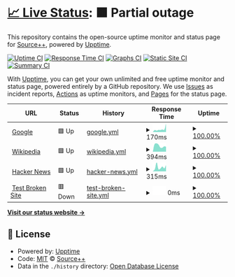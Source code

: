 # [📈 Live Status](https://demo.upptime.js.org): <!--live status--> **🟧 Partial outage**

This repository contains the open-source uptime monitor and status page for [Source++](https://sourceplus.plus), powered by [Upptime](https://github.com/upptime/upptime).

[![Uptime CI](https://github.com/sourceplusplus/upptime/workflows/Uptime%20CI/badge.svg)](https://github.com/sourceplusplus/upptime/actions?query=workflow%3A%22Uptime+CI%22)
[![Response Time CI](https://github.com/sourceplusplus/upptime/workflows/Response%20Time%20CI/badge.svg)](https://github.com/sourceplusplus/upptime/actions?query=workflow%3A%22Response+Time+CI%22)
[![Graphs CI](https://github.com/sourceplusplus/upptime/workflows/Graphs%20CI/badge.svg)](https://github.com/sourceplusplus/upptime/actions?query=workflow%3A%22Graphs+CI%22)
[![Static Site CI](https://github.com/sourceplusplus/upptime/workflows/Static%20Site%20CI/badge.svg)](https://github.com/sourceplusplus/upptime/actions?query=workflow%3A%22Static+Site+CI%22)
[![Summary CI](https://github.com/sourceplusplus/upptime/workflows/Summary%20CI/badge.svg)](https://github.com/sourceplusplus/upptime/actions?query=workflow%3A%22Summary+CI%22)

With [Upptime](https://upptime.js.org), you can get your own unlimited and free uptime monitor and status page, powered entirely by a GitHub repository. We use [Issues](https://github.com/sourceplusplus/upptime/issues) as incident reports, [Actions](https://github.com/sourceplusplus/upptime/actions) as uptime monitors, and [Pages](https://demo.upptime.js.org) for the status page.

<!--start: status pages-->
<!-- This summary is generated by Upptime (https://github.com/upptime/upptime) -->
<!-- Do not edit this manually, your changes will be overwritten -->
<!-- prettier-ignore -->
| URL | Status | History | Response Time | Uptime |
| --- | ------ | ------- | ------------- | ------ |
| <img alt="" src="https://favicons.githubusercontent.com/www.google.com" height="13"> [Google](https://www.google.com) | 🟩 Up | [google.yml](https://github.com/sourceplusplus/uptime/commits/HEAD/history/google.yml) | <details><summary><img alt="Response time graph" src="./graphs/google/response-time-week.png" height="20"> 170ms</summary><br><a href="https://uptime.sourceplus.plus/history/google"><img alt="Response time 170" src="https://img.shields.io/endpoint?url=https%3A%2F%2Fraw.githubusercontent.com%2Fsourceplusplus%2Fuptime%2FHEAD%2Fapi%2Fgoogle%2Fresponse-time.json"></a><br><a href="https://uptime.sourceplus.plus/history/google"><img alt="24-hour response time 170" src="https://img.shields.io/endpoint?url=https%3A%2F%2Fraw.githubusercontent.com%2Fsourceplusplus%2Fuptime%2FHEAD%2Fapi%2Fgoogle%2Fresponse-time-day.json"></a><br><a href="https://uptime.sourceplus.plus/history/google"><img alt="7-day response time 170" src="https://img.shields.io/endpoint?url=https%3A%2F%2Fraw.githubusercontent.com%2Fsourceplusplus%2Fuptime%2FHEAD%2Fapi%2Fgoogle%2Fresponse-time-week.json"></a><br><a href="https://uptime.sourceplus.plus/history/google"><img alt="30-day response time 170" src="https://img.shields.io/endpoint?url=https%3A%2F%2Fraw.githubusercontent.com%2Fsourceplusplus%2Fuptime%2FHEAD%2Fapi%2Fgoogle%2Fresponse-time-month.json"></a><br><a href="https://uptime.sourceplus.plus/history/google"><img alt="1-year response time 170" src="https://img.shields.io/endpoint?url=https%3A%2F%2Fraw.githubusercontent.com%2Fsourceplusplus%2Fuptime%2FHEAD%2Fapi%2Fgoogle%2Fresponse-time-year.json"></a></details> | <details><summary><a href="https://uptime.sourceplus.plus/history/google">100.00%</a></summary><a href="https://uptime.sourceplus.plus/history/google"><img alt="All-time uptime 100.00%" src="https://img.shields.io/endpoint?url=https%3A%2F%2Fraw.githubusercontent.com%2Fsourceplusplus%2Fuptime%2FHEAD%2Fapi%2Fgoogle%2Fuptime.json"></a><br><a href="https://uptime.sourceplus.plus/history/google"><img alt="24-hour uptime 100.00%" src="https://img.shields.io/endpoint?url=https%3A%2F%2Fraw.githubusercontent.com%2Fsourceplusplus%2Fuptime%2FHEAD%2Fapi%2Fgoogle%2Fuptime-day.json"></a><br><a href="https://uptime.sourceplus.plus/history/google"><img alt="7-day uptime 100.00%" src="https://img.shields.io/endpoint?url=https%3A%2F%2Fraw.githubusercontent.com%2Fsourceplusplus%2Fuptime%2FHEAD%2Fapi%2Fgoogle%2Fuptime-week.json"></a><br><a href="https://uptime.sourceplus.plus/history/google"><img alt="30-day uptime 100.00%" src="https://img.shields.io/endpoint?url=https%3A%2F%2Fraw.githubusercontent.com%2Fsourceplusplus%2Fuptime%2FHEAD%2Fapi%2Fgoogle%2Fuptime-month.json"></a><br><a href="https://uptime.sourceplus.plus/history/google"><img alt="1-year uptime 100.00%" src="https://img.shields.io/endpoint?url=https%3A%2F%2Fraw.githubusercontent.com%2Fsourceplusplus%2Fuptime%2FHEAD%2Fapi%2Fgoogle%2Fuptime-year.json"></a></details>
| <img alt="" src="https://favicons.githubusercontent.com/en.wikipedia.org" height="13"> [Wikipedia](https://en.wikipedia.org) | 🟩 Up | [wikipedia.yml](https://github.com/sourceplusplus/uptime/commits/HEAD/history/wikipedia.yml) | <details><summary><img alt="Response time graph" src="./graphs/wikipedia/response-time-week.png" height="20"> 394ms</summary><br><a href="https://uptime.sourceplus.plus/history/wikipedia"><img alt="Response time 394" src="https://img.shields.io/endpoint?url=https%3A%2F%2Fraw.githubusercontent.com%2Fsourceplusplus%2Fuptime%2FHEAD%2Fapi%2Fwikipedia%2Fresponse-time.json"></a><br><a href="https://uptime.sourceplus.plus/history/wikipedia"><img alt="24-hour response time 394" src="https://img.shields.io/endpoint?url=https%3A%2F%2Fraw.githubusercontent.com%2Fsourceplusplus%2Fuptime%2FHEAD%2Fapi%2Fwikipedia%2Fresponse-time-day.json"></a><br><a href="https://uptime.sourceplus.plus/history/wikipedia"><img alt="7-day response time 394" src="https://img.shields.io/endpoint?url=https%3A%2F%2Fraw.githubusercontent.com%2Fsourceplusplus%2Fuptime%2FHEAD%2Fapi%2Fwikipedia%2Fresponse-time-week.json"></a><br><a href="https://uptime.sourceplus.plus/history/wikipedia"><img alt="30-day response time 394" src="https://img.shields.io/endpoint?url=https%3A%2F%2Fraw.githubusercontent.com%2Fsourceplusplus%2Fuptime%2FHEAD%2Fapi%2Fwikipedia%2Fresponse-time-month.json"></a><br><a href="https://uptime.sourceplus.plus/history/wikipedia"><img alt="1-year response time 394" src="https://img.shields.io/endpoint?url=https%3A%2F%2Fraw.githubusercontent.com%2Fsourceplusplus%2Fuptime%2FHEAD%2Fapi%2Fwikipedia%2Fresponse-time-year.json"></a></details> | <details><summary><a href="https://uptime.sourceplus.plus/history/wikipedia">100.00%</a></summary><a href="https://uptime.sourceplus.plus/history/wikipedia"><img alt="All-time uptime 100.00%" src="https://img.shields.io/endpoint?url=https%3A%2F%2Fraw.githubusercontent.com%2Fsourceplusplus%2Fuptime%2FHEAD%2Fapi%2Fwikipedia%2Fuptime.json"></a><br><a href="https://uptime.sourceplus.plus/history/wikipedia"><img alt="24-hour uptime 100.00%" src="https://img.shields.io/endpoint?url=https%3A%2F%2Fraw.githubusercontent.com%2Fsourceplusplus%2Fuptime%2FHEAD%2Fapi%2Fwikipedia%2Fuptime-day.json"></a><br><a href="https://uptime.sourceplus.plus/history/wikipedia"><img alt="7-day uptime 100.00%" src="https://img.shields.io/endpoint?url=https%3A%2F%2Fraw.githubusercontent.com%2Fsourceplusplus%2Fuptime%2FHEAD%2Fapi%2Fwikipedia%2Fuptime-week.json"></a><br><a href="https://uptime.sourceplus.plus/history/wikipedia"><img alt="30-day uptime 100.00%" src="https://img.shields.io/endpoint?url=https%3A%2F%2Fraw.githubusercontent.com%2Fsourceplusplus%2Fuptime%2FHEAD%2Fapi%2Fwikipedia%2Fuptime-month.json"></a><br><a href="https://uptime.sourceplus.plus/history/wikipedia"><img alt="1-year uptime 100.00%" src="https://img.shields.io/endpoint?url=https%3A%2F%2Fraw.githubusercontent.com%2Fsourceplusplus%2Fuptime%2FHEAD%2Fapi%2Fwikipedia%2Fuptime-year.json"></a></details>
| <img alt="" src="https://favicons.githubusercontent.com/news.ycombinator.com" height="13"> [Hacker News](https://news.ycombinator.com) | 🟩 Up | [hacker-news.yml](https://github.com/sourceplusplus/uptime/commits/HEAD/history/hacker-news.yml) | <details><summary><img alt="Response time graph" src="./graphs/hacker-news/response-time-week.png" height="20"> 315ms</summary><br><a href="https://uptime.sourceplus.plus/history/hacker-news"><img alt="Response time 315" src="https://img.shields.io/endpoint?url=https%3A%2F%2Fraw.githubusercontent.com%2Fsourceplusplus%2Fuptime%2FHEAD%2Fapi%2Fhacker-news%2Fresponse-time.json"></a><br><a href="https://uptime.sourceplus.plus/history/hacker-news"><img alt="24-hour response time 315" src="https://img.shields.io/endpoint?url=https%3A%2F%2Fraw.githubusercontent.com%2Fsourceplusplus%2Fuptime%2FHEAD%2Fapi%2Fhacker-news%2Fresponse-time-day.json"></a><br><a href="https://uptime.sourceplus.plus/history/hacker-news"><img alt="7-day response time 315" src="https://img.shields.io/endpoint?url=https%3A%2F%2Fraw.githubusercontent.com%2Fsourceplusplus%2Fuptime%2FHEAD%2Fapi%2Fhacker-news%2Fresponse-time-week.json"></a><br><a href="https://uptime.sourceplus.plus/history/hacker-news"><img alt="30-day response time 315" src="https://img.shields.io/endpoint?url=https%3A%2F%2Fraw.githubusercontent.com%2Fsourceplusplus%2Fuptime%2FHEAD%2Fapi%2Fhacker-news%2Fresponse-time-month.json"></a><br><a href="https://uptime.sourceplus.plus/history/hacker-news"><img alt="1-year response time 315" src="https://img.shields.io/endpoint?url=https%3A%2F%2Fraw.githubusercontent.com%2Fsourceplusplus%2Fuptime%2FHEAD%2Fapi%2Fhacker-news%2Fresponse-time-year.json"></a></details> | <details><summary><a href="https://uptime.sourceplus.plus/history/hacker-news">100.00%</a></summary><a href="https://uptime.sourceplus.plus/history/hacker-news"><img alt="All-time uptime 100.00%" src="https://img.shields.io/endpoint?url=https%3A%2F%2Fraw.githubusercontent.com%2Fsourceplusplus%2Fuptime%2FHEAD%2Fapi%2Fhacker-news%2Fuptime.json"></a><br><a href="https://uptime.sourceplus.plus/history/hacker-news"><img alt="24-hour uptime 100.00%" src="https://img.shields.io/endpoint?url=https%3A%2F%2Fraw.githubusercontent.com%2Fsourceplusplus%2Fuptime%2FHEAD%2Fapi%2Fhacker-news%2Fuptime-day.json"></a><br><a href="https://uptime.sourceplus.plus/history/hacker-news"><img alt="7-day uptime 100.00%" src="https://img.shields.io/endpoint?url=https%3A%2F%2Fraw.githubusercontent.com%2Fsourceplusplus%2Fuptime%2FHEAD%2Fapi%2Fhacker-news%2Fuptime-week.json"></a><br><a href="https://uptime.sourceplus.plus/history/hacker-news"><img alt="30-day uptime 100.00%" src="https://img.shields.io/endpoint?url=https%3A%2F%2Fraw.githubusercontent.com%2Fsourceplusplus%2Fuptime%2FHEAD%2Fapi%2Fhacker-news%2Fuptime-month.json"></a><br><a href="https://uptime.sourceplus.plus/history/hacker-news"><img alt="1-year uptime 100.00%" src="https://img.shields.io/endpoint?url=https%3A%2F%2Fraw.githubusercontent.com%2Fsourceplusplus%2Fuptime%2FHEAD%2Fapi%2Fhacker-news%2Fuptime-year.json"></a></details>
| <img alt="" src="https://favicons.githubusercontent.com/thissitedoesnotexist.koj.co" height="13"> [Test Broken Site](https://thissitedoesnotexist.koj.co) | 🟥 Down | [test-broken-site.yml](https://github.com/sourceplusplus/uptime/commits/HEAD/history/test-broken-site.yml) | <details><summary><img alt="Response time graph" src="./graphs/test-broken-site/response-time-week.png" height="20"> 0ms</summary><br><a href="https://uptime.sourceplus.plus/history/test-broken-site"><img alt="Response time 0" src="https://img.shields.io/endpoint?url=https%3A%2F%2Fraw.githubusercontent.com%2Fsourceplusplus%2Fuptime%2FHEAD%2Fapi%2Ftest-broken-site%2Fresponse-time.json"></a><br><a href="https://uptime.sourceplus.plus/history/test-broken-site"><img alt="24-hour response time 0" src="https://img.shields.io/endpoint?url=https%3A%2F%2Fraw.githubusercontent.com%2Fsourceplusplus%2Fuptime%2FHEAD%2Fapi%2Ftest-broken-site%2Fresponse-time-day.json"></a><br><a href="https://uptime.sourceplus.plus/history/test-broken-site"><img alt="7-day response time 0" src="https://img.shields.io/endpoint?url=https%3A%2F%2Fraw.githubusercontent.com%2Fsourceplusplus%2Fuptime%2FHEAD%2Fapi%2Ftest-broken-site%2Fresponse-time-week.json"></a><br><a href="https://uptime.sourceplus.plus/history/test-broken-site"><img alt="30-day response time 0" src="https://img.shields.io/endpoint?url=https%3A%2F%2Fraw.githubusercontent.com%2Fsourceplusplus%2Fuptime%2FHEAD%2Fapi%2Ftest-broken-site%2Fresponse-time-month.json"></a><br><a href="https://uptime.sourceplus.plus/history/test-broken-site"><img alt="1-year response time 0" src="https://img.shields.io/endpoint?url=https%3A%2F%2Fraw.githubusercontent.com%2Fsourceplusplus%2Fuptime%2FHEAD%2Fapi%2Ftest-broken-site%2Fresponse-time-year.json"></a></details> | <details><summary><a href="https://uptime.sourceplus.plus/history/test-broken-site">100.00%</a></summary><a href="https://uptime.sourceplus.plus/history/test-broken-site"><img alt="All-time uptime 100.00%" src="https://img.shields.io/endpoint?url=https%3A%2F%2Fraw.githubusercontent.com%2Fsourceplusplus%2Fuptime%2FHEAD%2Fapi%2Ftest-broken-site%2Fuptime.json"></a><br><a href="https://uptime.sourceplus.plus/history/test-broken-site"><img alt="24-hour uptime 100.00%" src="https://img.shields.io/endpoint?url=https%3A%2F%2Fraw.githubusercontent.com%2Fsourceplusplus%2Fuptime%2FHEAD%2Fapi%2Ftest-broken-site%2Fuptime-day.json"></a><br><a href="https://uptime.sourceplus.plus/history/test-broken-site"><img alt="7-day uptime 100.00%" src="https://img.shields.io/endpoint?url=https%3A%2F%2Fraw.githubusercontent.com%2Fsourceplusplus%2Fuptime%2FHEAD%2Fapi%2Ftest-broken-site%2Fuptime-week.json"></a><br><a href="https://uptime.sourceplus.plus/history/test-broken-site"><img alt="30-day uptime 100.00%" src="https://img.shields.io/endpoint?url=https%3A%2F%2Fraw.githubusercontent.com%2Fsourceplusplus%2Fuptime%2FHEAD%2Fapi%2Ftest-broken-site%2Fuptime-month.json"></a><br><a href="https://uptime.sourceplus.plus/history/test-broken-site"><img alt="1-year uptime 100.00%" src="https://img.shields.io/endpoint?url=https%3A%2F%2Fraw.githubusercontent.com%2Fsourceplusplus%2Fuptime%2FHEAD%2Fapi%2Ftest-broken-site%2Fuptime-year.json"></a></details>

<!--end: status pages-->

[**Visit our status website →**](https://demo.upptime.js.org)

## 📄 License

- Powered by: [Upptime](https://github.com/upptime/upptime)
- Code: [MIT](./LICENSE) © [Source++](https://sourceplus.plus)
- Data in the `./history` directory: [Open Database License](https://opendatacommons.org/licenses/odbl/1-0/)
